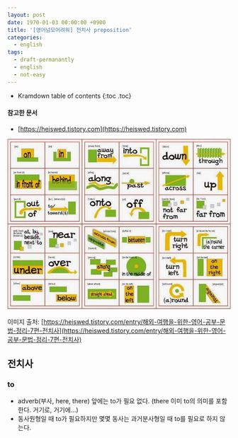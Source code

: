 ```yaml
---
layout: post
date: 1970-01-03 00:00:00 +0900
title: '[영어넘모어려워] 전치사 preposition'
categories:
  - english
tags:
  - draft-permanantly
  - english
  - not-easy
---
```


* Kramdown table of contents
{:toc .toc}

#### 참고한 문서

- [https://heiswed.tistory.com](https://heiswed.tistory.com)

![](/images/prepositions.jpg)

이미지 출처: [https://heiswed.tistory.com/entry/해외-여행을-위한-영어-공부-문법-정리-7편-전치사](https://heiswed.tistory.com/entry/해외-여행을-위한-영어-공부-문법-정리-7편-전치사)


## 전치사

### to

- adverb(부사, here, there) 앞에는 to가 필요 없다. (there 이미 to의 의미를 포함한다. 거기로, 거기에...)
- 동사원형일 때 to가 필요하지만 몇몇 동사는 과거분사형일 때 to를 필요로 하지 않는다.
